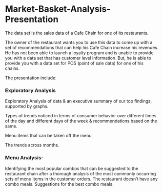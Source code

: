# Market-Basket-Analysis-Presentation

The data set is the sales data of a Cafe Chain for one of its restaurants. 

The owner of the restaurant wants you to use this data to come up with a set of recommendations that can help his Cafe Chain increase his revenues. He has not been able to launch a loyalty program and is unable to provide you with a data set that has customer level information. But, he is able to provide you with a data set for POS (point of sale data) for one of his chains.

The presentation include:

### Exploratory Analysis 

Exploratory Analysis of data & an executive summary of our top findings, supported by graphs.

Types of trends noticed in terms of consumer behavior over different times of the day and different days of the week & recommendations based on the same.

Menu items that can be taken off the menu

The trends across months.


### Menu Analysis- 

Identifying the most popular combos that can be suggested to the restaurant chain after a thorough analysis of the most commonly occurring sets of menu items in the customer orders. The restaurant doesn’t have any combo meals. Suggestions for the best combo meals. 
